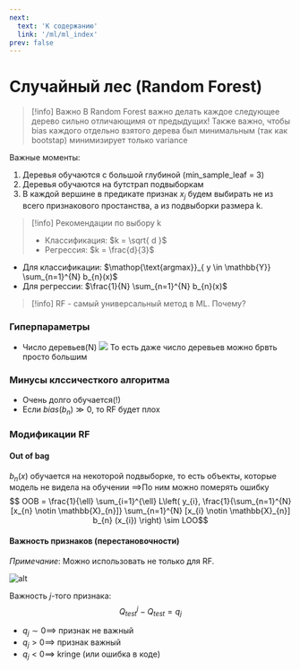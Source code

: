 ```yaml
---
next:
  text: 'К содержанию'
  link: '/ml/ml_index'
prev: false
---
```


# Случайный лес (Random Forest)

>[!info] Важно
>В Random Forest важно делать каждое следующее дерево сильно отличающимя от предыдущих! Также важно, чтобы bias каждого отдельно взятого дерева был минимальным (так как bootstap) минимизирует только variance

Важные моменты:
1. Деревья обучаются с большой глубиной (min_sample_leaf = 3)
2. Деревья обучаются на бутстрап подвыборкам
3. В каждой вершине в предикате признак $x_{j}$ будем выбирать не из всего признакового простанства, а из подвыборки размера k.

>[!info] Рекомендации по выбору k
>- Классификация: $k = \sqrt{ d }$
>- Регрессия: $k =  \frac{d}{3}$

- Для классификации: $\mathop{\text{argmax}}_{ y \in \mathbb{Y}} \sum_{n=1}^{N} b_{n}(x)$
- Для регрессии: $\frac{1}{N} \sum_{n=1}^{N} b_{n}(x)$

>[!info] RF - самый универсальный метод в ML. Почему?

### Гиперпараметры
- Число деревьев(N)
    ![](https://i.imgur.com/89zB5Pb.png)
    То есть даже число деревьев можно брвть просто большим

### Минусы клссичесткого алгоритма
- Очень долго обучается(!)
- Если $bias(b_{n})\gg 0$, то RF будет плох 
### Модификации RF

#### Out of bag
$b_{n}(x)$ обучается на некоторой подвыборке, то есть объекты, которые модель не видела на обучении $\implies$По ним можно померять ошибку
$$ OOB = \frac{1}{\ell} \sum_{i=1}^{\ell} L\left( y_{i}, \frac{1}{\sum_{n=1}^{N} [x_{n} \notin \mathbb{X}_{n}]} \sum_{n=1}^{N} [x_{i} \notin \mathbb{X}_{n}] b_{n} (x_{i}) \right) \sim LOO$$
#### Важность признаков (перестановочности)
*Примечание*: Можно использовать не только для RF.

![alt](https://i.imgur.com/StfBk67.png)

Важность $j$-того признака: $$Q_{test}^{j} - Q_{test} = q_{j}$$
-  $q_{j} \sim 0 \implies$ признак не важный
-  $q_{j} > 0 \implies$ признак важный
-  $q_{j} < 0 \implies$ kringe (или ошибка в коде)
